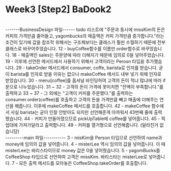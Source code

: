 # Week3 [Step2] BaDook2

<br>
-------BusinessDesign 파일------
todo 리스트에 "주문과 동시에 missKim의 돈은 커피의 가격만큼 줄어들고, yagombucks의 매출액은 커피 가격만큼 증가합니다."라는 조건이 있기에
값을 참조학 위해서는 구조체보다는 클래스가 훨씬 수월하기 때문에 전부 클래스로 바꾸어주었습니다.
12 - buyCoffee함수를 이름만 order함수로 바꾸었습니다.
18 - 매출액인 sales는 주문양에 따라 더해지기 때문에 임의로 0을 넣어주었습니다.
19 - 이후에 선언한 메서드에서 사용하기 위해서 고객이라는 Perosn 타입을 추가했습니다.
29 - takeOrder 메서드에서 consumer, coffe, barista로 인자를 받습니다. 굳이 barista를 인자로 받을 이유는 없으나
    makeCoffee 메서드 내부 넣기 위해 인자로 받았습니다.
30 - menu[coffee]를 옵셔널 바인딩하여 고객의 돈이 적냐 많냐에 따라 if문으로 나누었습니다.
31 ~ 32 - 고객의 돈이 가격에 못미치면 "잔액이 부족합니다."를 출력하고
33 ~ 37 - 그 외에는 "고객이 커피를 주문했다."를 출력하는 consumer.order(coffee)를 호출하고
         고객의 돈을 가격만큼 빼고 매출에 더해주는 연산을 해줍니다.
         이후에 makeCoffee 메서드를 호출합니다.
42 - makeCoffee 함수에서 사실 barista는 굳이 인잘 안받아도 되지만 선언해준게 아까워서 43번째 줄에 출력했습니다.
44 - 커피가 만들어졌으므로 pickUpTable에 coffee를 넣어줍니다.
45 - 픽업대에 가져가달라고 출력합니다.
49 - 커피를 열거형으로 선언해줍니다. (달라진거 없습니당)

<br>
---------main 파일-----------
3 - misKim을 Person 타입으로 선언하여 name과 money에 임의의 값을 넣어줍니다.
4 - misterLee 역시 임의의 값을 넣어줍니다. 이 때 misterLee는 바리스타이므로 money 값은 0을 넣어줬습니다.
5 - yagomBucks를 CoffeeShop 타입으로 선언하여 고객은 missKim. 바리스타는 misterLee로 넣어줍니다.
7 - 모든 출력 메서드를 모아놓은 CoffeeShop.takeOrder를 호출합니다.
